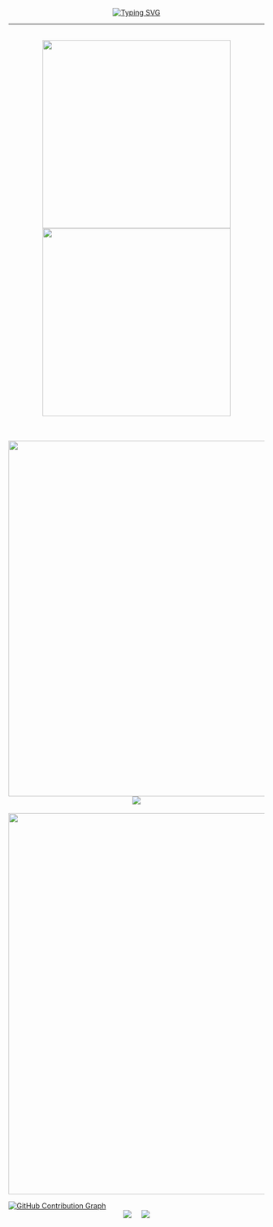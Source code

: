 <center>
  <p align="center">
    <a href="https://git.io/typing-svg">
      <img src="https://readme-typing-svg.demolab.com?font=Fira+Code&pause=1000&color=3566E6&width=435&lines=%F0%9F%91%8B+Hey+there!+I'm+Nahidh!" alt="Typing SVG" />
    </a>
  </p>
  <hr>
</center>

<br>

<div align="center">
  <img width="370px" src="https://github-readme-stats.vercel.app/api?username=Nahidh96&custom_title=Nahidh's+Github+Stats&show_icons=true&hide_border=true&count_private=true&bg_color=00000000&title_color=58a6fe&text_color=878787&icon_color=58a6fe&cache_seconds=1800" />
  <img width="370px" src="https://github-readme-streak-stats.herokuapp.com/?user=Nahidh96&background=00000000&hide_border=true&stroke=878787&ring=4c8ed9&fire=4c8ed9&currStreakNum=878787&sideNums=878787&currStreakLabel=878787&sideLabels=878787&dates=878787" />
</div>

<br>

<br>

<p align="center">
  <a href="https://skillicons.dev">
    <img width="700px" src="https://skillicons.dev/icons?i=php,react,angular,flutter,materialui,css,sass,tailwind,javascript,nodejs,typescript,python,mysql,mongodb,firebase,docker,kubernetes,azure,aws,cloudflare,netlify,heroku,postman,appwrite,atom,git,java,stackoverflow,figma,c#" />
  </a>
  <a href="https://skillicons.dev">
    <img src="https://skillicons.dev/icons?i=github,githubactions,git,devto,bots,vscode,idea" />
  </a>
  <br>
  <br>
  <img width="750px" src="https://github-profile-trophy.vercel.app/?username=Nahidh96&theme=onedark&no-frame=true&no-bg=true" />
</p>

<a href="https://github.com/ashutosh00710/github-readme-activity-graph">
  <img src="https://github-readme-activity-graph.vercel.app/graph?username=Nahidh96&bg_color=0d1117&color=878787&line=4c8ed9&point=878787&area=true&hide_border=true" alt="GitHub Contribution Graph">
</a>

<div align="center" style="display: flex; justify-content: center; gap: 20px;">
  <img src="https://github-readme-stats.vercel.app/api/top-langs/?username=Nahidh96&layout=compact&hide=html,css&bg_color=00000000&title_color=58a6fe&text_color=878787&icon_color=58a6fe" />
  <img 
    src="https://quotes-github-readme.vercel.app/api?type=horizontal&theme=dark" />
</div>


